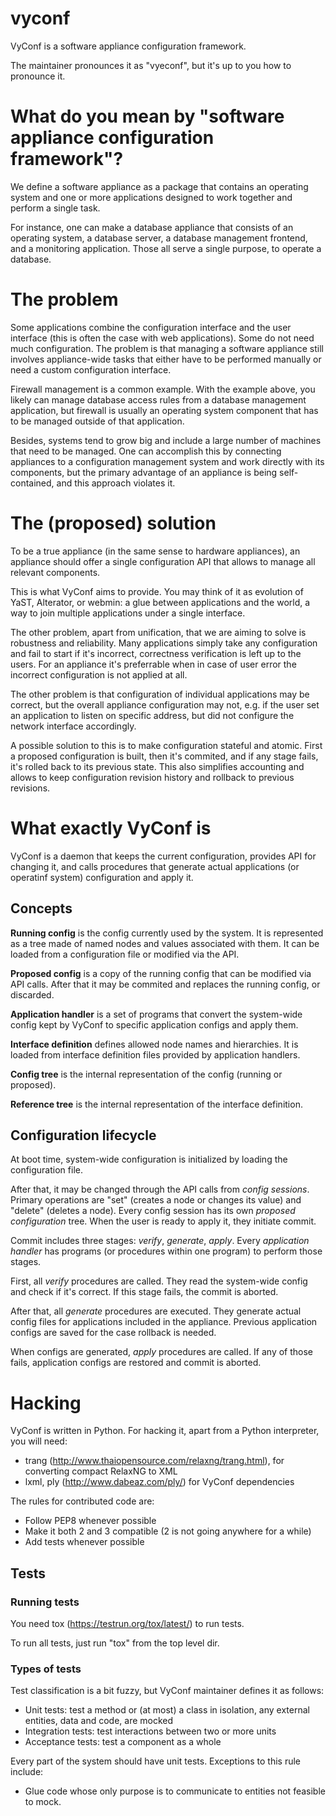 vyconf
=======

VyConf is a software appliance configuration framework.

The maintainer pronounces it as "vyeconf", but it's up to you how to pronounce it.

# What do you mean by "software appliance configuration framework"?

We define a software appliance as a package that contains an operating system and
one or more applications designed to work together and perform a single task.

For instance, one can make a database appliance that consists of an operating system,
a database server, a database management frontend, and a monitoring application.
Those all serve a single purpose, to operate a database.

# The problem

Some applications combine the configuration interface and the user interface
(this is often the case with web applications). Some do not need much configuration.
The problem is that managing a software appliance still involves appliance-wide tasks
that either have to be performed manually or need a custom configuration interface.

Firewall management is a common example. With the example above, you likely can
manage database access rules from a database management application, but
firewall is usually an operating system component that has to be managed outside
of that application.

Besides, systems tend to grow big and include a large number of machines that need
to be managed. One can accomplish this by connecting appliances to a configuration
management system and work directly with its components, but the primary advantage
of an appliance is being self-contained, and this approach violates it.

# The (proposed) solution

To be a true appliance (in the same sense to hardware appliances), an appliance
should offer a single configuration API that allows to manage all relevant components.

This is what VyConf aims to provide. You may think of it as evolution of YaST, Alterator,
or webmin: a glue between applications and the world, a way to join multiple applications
under a single interface.

The other problem, apart from unification, that we are aiming to solve is robustness
and reliability. Many applications simply take any configuration and fail to start
if it's incorrect, correctness verification is left up to the users. For an appliance
it's preferrable when in case of user error the incorrect configuration is not applied
at all.

The other problem is that configuration of individual applications may be correct,
but the overall appliance configuration may not, e.g. if the user set an application
to listen on specific address, but did not configure the network interface accordingly.

A possible solution to this is to make configuration stateful and atomic. First a 
proposed configuration is built, then it's commited, and if any stage fails, it's
rolled back to its previous state. This also simplifies accounting and allows to keep
configuration revision history and rollback to previous revisions.

# What exactly VyConf is

VyConf is a daemon that keeps the current configuration, provides API for changing it,
and calls procedures that generate actual applications (or operatinf system) configuration
and apply it.

## Concepts

**Running config** is the config currently used by the system. It is represented as a tree
made of named nodes and values associated with them. It can be loaded from a configuration
file or modified via the API.

**Proposed config** is a copy of the running config that can be modified via API calls.
After that it may be commited and replaces the running config, or discarded.

**Application handler** is a set of programs that convert the system-wide config kept by
VyConf to specific application configs and apply them.

**Interface definition** defines allowed node names and hierarchies. It is loaded from
interface definition files provided by application handlers.

**Config tree** is the internal representation of the config (running or proposed).

**Reference tree** is the internal representation of the interface definition.

## Configuration lifecycle

At boot time, system-wide configuration is initialized by loading the configuration file.

After that, it may be changed through the API calls from *config sessions*. Primary operations
are "set" (creates a node or changes its value) and "delete" (deletes a node). Every config
session has its own *proposed configuration* tree. When the user is ready to apply it, they
initiate commit.

Commit includes three stages: *verify*, *generate*, *apply*. Every *application handler*
has programs (or procedures within one program) to perform those stages.

First, all *verify* procedures are called. They read the system-wide config and check if it's
correct. If this stage fails, the commit is aborted.

After that, all *generate* procedures are executed. They generate actual config files for applications
included in the appliance. Previous application configs are saved for the case rollback is needed.

When configs are generated, *apply* procedures are called. If any of those fails, application configs
are restored and commit is aborted.

# Hacking

VyConf is written in Python. For hacking it, apart from a Python interpreter, you will need:

* trang (http://www.thaiopensource.com/relaxng/trang.html), for converting compact RelaxNG to XML
* lxml, ply (http://www.dabeaz.com/ply/) for VyConf dependencies

The rules for contributed code are:

* Follow PEP8 whenever possible
* Make it both 2 and 3 compatible (2 is not going anywhere for a while)
* Add tests whenever possible

## Tests

### Running tests

You need tox (https://testrun.org/tox/latest/) to run tests.

To run all tests, just run "tox" from the top level dir.

### Types of tests

Test classification is a bit fuzzy, but VyConf maintainer defines it as follows:

* Unit tests: test a method or (at most) a class in isolation, any external entities, data and code, are mocked
* Integration tests: test interactions between two or more units
* Acceptance tests: test a component as a whole

Every part of the system should have unit tests. Exceptions to this rule include:
* Glue code whose only purpose is to communicate to entities not feasible to mock.

